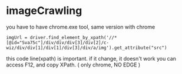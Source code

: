 # imageCrawling


you have to have chrome.exe tool, same version with chrome

    imgUrl = driver.find_element_by_xpath('//*[@id="Sva75c"]/div/div/div[3]/div[2]/c-wiz/div/div[1]/div[1]/div[3]/div/a/img').get_attribute("src")
    
this code line(xpath) is important. if it change, it doesn't work
you can access F12, and copy XPath. ( only chrome, NO EDGE )
